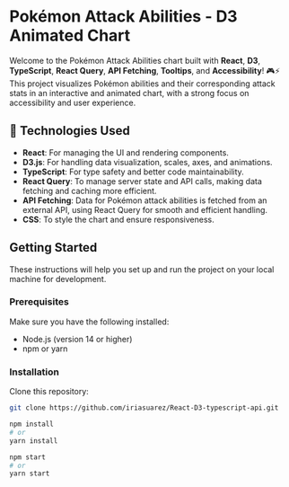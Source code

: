 # Pokémon Attack Abilities - D3 Animated Chart

Welcome to the Pokémon Attack Abilities chart built with **React**, **D3**, **TypeScript**, **React Query**, **API Fetching**, **Tooltips**, and **Accessibility**! 🎮⚡  
This project visualizes Pokémon abilities and their corresponding attack stats in an interactive and animated chart, with a strong focus on accessibility and user experience.

## 🧰 **Technologies Used**
- **React**: For managing the UI and rendering components.
- **D3.js**: For handling data visualization, scales, axes, and animations.
- **TypeScript**: For type safety and better code maintainability.
- **React Query**: To manage server state and API calls, making data fetching and caching more efficient.
- **API Fetching**: Data for Pokémon attack abilities is fetched from an external API, using React Query for smooth and efficient handling.
- **CSS**: To style the chart and ensure responsiveness.

## Getting Started

These instructions will help you set up and run the project on your local machine for development.

### Prerequisites

Make sure you have the following installed:
- Node.js (version 14 or higher)
- npm or yarn

### Installation

Clone this repository:

```bash
git clone https://github.com/iriasuarez/React-D3-typescript-api.git

npm install
# or
yarn install

npm start
# or
yarn start


  


